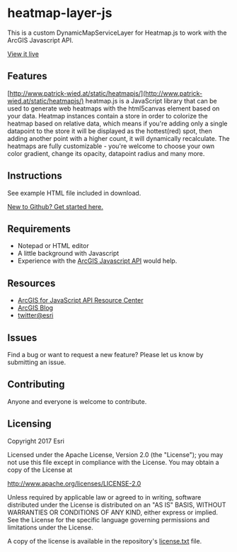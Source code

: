 # heatmap-layer-js

This is a custom DynamicMapServiceLayer for Heatmap.js to work with the ArcGIS Javascript API.

[View it live](http://esri.github.com/heatmap-layer-js/)

## Features
[http://www.patrick-wied.at/static/heatmapjs/](http://www.patrick-wied.at/static/heatmapjs/)
heatmap.js is a JavaScript library that can be used to generate web heatmaps with the html5canvas element based on your data. Heatmap instances contain a store in order to colorize the heatmap based on relative data, which means if you're adding only a single datapoint to the store it will be displayed as the hottest(red) spot, then adding another point with a higher count, it will dynamically recalculate. The heatmaps are fully customizable - you're welcome to choose your own color gradient, change its opacity, datapoint radius and many more.

## Instructions
See example HTML file included in download.

 [New to Github? Get started here.](https://github.com/)

## Requirements

* Notepad or HTML editor
* A little background with Javascript
* Experience with the [ArcGIS Javascript API](http://www.esri.com/) would help.

## Resources

* [ArcGIS for JavaScript API Resource Center](http://help.arcgis.com/en/webapi/javascript/arcgis/index.html)
* [ArcGIS Blog](http://blogs.esri.com/esri/arcgis/)
* [twitter@esri](http://twitter.com/esri)

## Issues

Find a bug or want to request a new feature?  Please let us know by submitting an issue.

## Contributing

Anyone and everyone is welcome to contribute.

## Licensing

Copyright 2017 Esri

Licensed under the Apache License, Version 2.0 (the "License");
you may not use this file except in compliance with the License.
You may obtain a copy of the License at

   http://www.apache.org/licenses/LICENSE-2.0

Unless required by applicable law or agreed to in writing, software
distributed under the License is distributed on an "AS IS" BASIS,
WITHOUT WARRANTIES OR CONDITIONS OF ANY KIND, either express or implied.
See the License for the specific language governing permissions and
limitations under the License.

A copy of the license is available in the repository's [license.txt](https://raw.github.com/Esri/heatmap-layer-js/master/license.txt) file.
